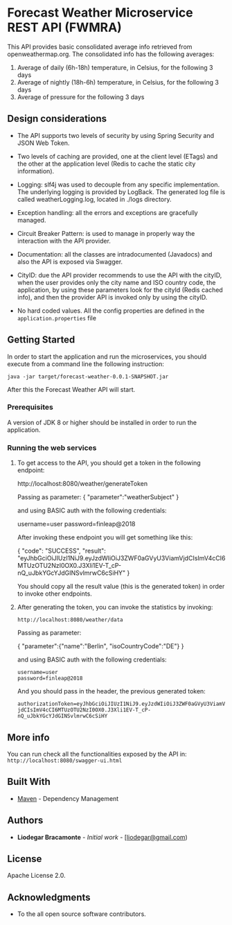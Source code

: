 # Forecast Weather Microservice REST API (FWMRA)

This API provides basic consolidated average info retrieved from openweathermap.org. The consolidated info has the following averages:

1.	Average of daily (6h-18h) temperature, in Celsius, for the following 3 days
2.	Average of nightly (18h-6h) temperature, in Celsius, for the following 3 days
3.	Average of pressure for the following 3 days


## Design considerations
- The API supports two levels of security by using Spring Security and JSON Web Token.

- Two levels of caching are provided, one at the client level (ETags) and the other at the application level (Redis to cache the static city information).

- Logging: slf4j was used to decouple from any specific implementation. The underlying logging is provided by LogBack. The generated log file is called weatherLogging.log,
located in ./logs directory.

- Exception handling: all the errors and exceptions are gracefully managed.

- Circuit Breaker Pattern: is used to manage in properly way the interaction with the API provider.

- Documentation: all the classes are intradocumented (Javadocs) and also the API is exposed via Swagger.

- CityID: due the API provider recommends to use the API with the cityID, when the user provides only the city name and ISO country code, the application,
by using these parameters look for the cityId (Redis cached info), and then the provider API is invoked only by using the cityID.

- No hard coded values. All the config properties are defined in the `application.properties` file


## Getting Started

In order to start the application and run the microservices, you should execute from a command line the following instruction:

`java -jar target/forecast-weather-0.0.1-SNAPSHOT.jar`

After this the Forecast Weather API will start.

### Prerequisites

A version of JDK 8 or higher should be installed in order to run the application.


### Running the web services

1. To get access to the API, you should get a token in the following endpoint:

   http://localhost:8080/weather/generateToken

   Passing as parameter:
   {
    "parameter":"weatherSubject"
   }

   and using BASIC auth with the following credentials:

   username=user
   password=finleap@2018


   After invoking these endpoint you will get something like this:

   {
       "code": "SUCCESS",
       "result": "eyJhbGciOiJIUzI1NiJ9.eyJzdWIiOiJ3ZWF0aGVyU3ViamVjdCIsImV4cCI6MTUzOTU2NzI0OX0.J3Xli1EV-T_cP-nQ_uJbkYGcYJdGINSvlmrwC6cSiHY"
   }


   You should copy all the result value (this is the generated token) in order to invoke other endpoints.

2. After generating the token, you can invoke the statistics by invoking:

   `http://localhost:8080/weather/data`

    Passing as parameter:

    {
     "parameter":{"name":"Berlin", "isoCountryCode":"DE"}
    }

    and using BASIC auth with the following credentials:

       username=user
       password=finleap@2018


      And you should pass in the header, the previous generated token:

      `authorizationToken=eyJhbGciOiJIUzI1NiJ9.eyJzdWIiOiJ3ZWF0aGVyU3ViamVjdCIsImV4cCI6MTUzOTU2NzI0OX0.J3Xli1EV-T_cP-nQ_uJbkYGcYJdGINSvlmrwC6cSiHY`


## More info

You can run check all the functionalities exposed by the API in: `http://localhost:8080/swagger-ui.html`


## Built With

* [Maven](https://maven.apache.org/) - Dependency Management


## Authors

* **Liodegar Bracamonte** - *Initial work* - [liodegar@gmail.com)


## License

Apache License 2.0.

## Acknowledgments

* To the all open source software contributors.


